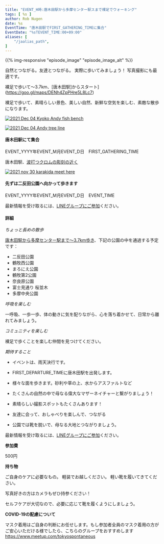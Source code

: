 ```yaml
---
title: "EVENT_H時:唐木田駅から多摩センター駅スまで裸足でウォーキング"
tags: [ %s ]
author: Rob Nugen
date: %s
EventTime: "唐木田駅でFIRST_GATHERING_TIMEに集合"
EventDate: "%sTEVENT_TIME:00+09:00"
aliases: [
    "/jaalias_path",
]
---
```


{{% img-responsive "episode_image" "episode_image_alt" %}}

自然とつながる。友達とつながる。
実際に歩いてみましょう！ 写真撮影にも最適です。


裸足で歩いて～3.7km、[唐木田駅]からスタート](https://goo.gl/maps/DENh4ZpPHre5L8Lc7)

裸足で歩いて、素晴らしい景色、美しい自然、新鮮な空気を楽しむ、素敵な散歩になります。

[![2021 Dec 04 Kyoko Andy fish bench](//b.robnugen.com/blog/2021/walk_and_talk/thumbs/2021_dec_04_kyoko_andy_fish_bench.jpg)](//b.robnugen.com/blog/2021/walk_and_talk/2021_dec_04_kyoko_andy_fish_bench.jpg)

[![2021 Dec 04 Andy tree line](//b.robnugen.com/blog/2021/walk_and_talk/thumbs/2021_dec_04_andy_tree_line.jpg)](//b.robnugen.com/blog/2021/walk_and_talk/2021_dec_04_andy_tree_line.jpg)

#### 唐木田駅にて集合

EVENT_YYYY年EVENT_M月EVENT_D日　FIRST_GATHERING_TIME


唐木田駅、[波打つクロムの彫刻の近く](https://goo.gl/maps/DENh4ZpPHre5L8Lc7)

[![2021 nov 30 karakida meet here](//b.robnugen.com/blog/2021/walk_and_talk/thumbs/2021_nov_30_karakida_meet_here.jpg)](//b.robnugen.com/blog/2021/walk_and_talk/2021_nov_30_karakida_meet_here.jpg)


#### 先ずは二反田公園へ向かって歩きます

EVENT_YYYY年EVENT_M月EVENT_D日　EVENT_TIME

最新情報を受け取るには、[LINEグループにご参加](/contact/)ください。

#### 詳細

*ちょっと長めの散歩*


[唐木田駅から多摩センター駅まで〜3.7km歩き](https://goo.gl/maps/diH14KkkkcAURACV8)、下記の公園の中を通過する予定です：

* 二反田公園
* 鶴牧西公園
* まろにえ公園
* 鶴牧第2公園
* 奈良原公園
* 富士見通り 桜並木
* 多摩中央公園

*呼吸を楽しむ*

一呼吸、一歩一歩、体の動きに気を配りながら、心を落ち着かせて、日常から離れてみましょう。

*コミュニティを楽しむ*

裸足で歩くことを楽しむ仲間を見つけてください。

*期待すること*

* イベントは、雨天決行です。
* FIRST_DEPARTURE_TIMEに唐木田駅を出発します。
* 様々な面を歩きます。砂利や草の上、水からアスファルトなど
* たくさんの自然の中で母なる偉大なマザーネイチャーと繋がりましょう！
* 素晴らしい撮影スポットもたくさんあります！
* 友達に会って、おしゃべりを楽しんで、つながる

* 公園では靴を脱いで、母なる大地とつながりましょう。

最新情報を受け取るには、[LINEグループにご参加](/contact/)ください。

**参加費**

500円

**持ち物**

ご自身のケアに必要なもの。 軽装でお越しください。
軽い靴を履いてきてください。

写真好きの方はカメラもぜひ持参ください！

セルフケアが大切なので、必要に応じて靴を履くようにしましょう。

**COVID-19の配慮について**

マスク着用はご自身の判断にお任せします。もし参加者全員のマスク着用の方がご安心いただける様でしたら、こちらのグループをおすすめします
https://www.meetup.com/tokyospontaneous
